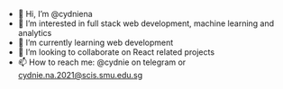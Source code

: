 - 👋 Hi, I’m @cydniena
- 👀 I’m interested in full stack web development, machine learning and analytics
- 🌱 I’m currently learning web development
- 💞️ I’m looking to collaborate on React related projects
- 📫 How to reach me: @cydnie on telegram or cydnie.na.2021@scis.smu.edu.sg

<!---
cydniena/cydniena is a ✨ special ✨ repository because its `README.md` (this file) appears on your GitHub profile.
You can click the Preview link to take a look at your changes.
--->
